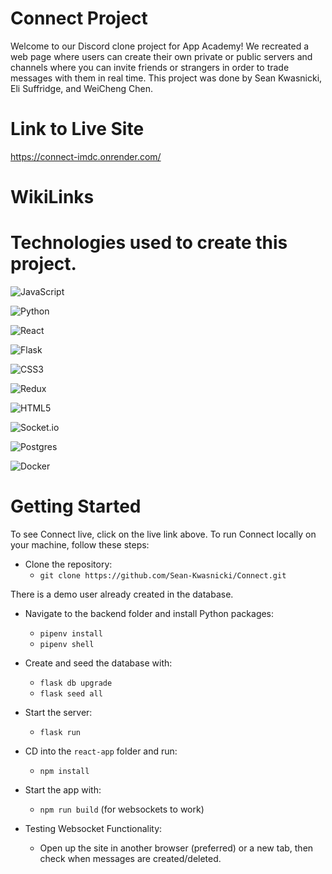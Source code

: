 # Connect Project
Welcome to our Discord clone project for App Academy! We recreated a web page where users can create their own private or public servers and channels where you can invite friends or strangers in order to trade messages with them in real time. This project was done by Sean Kwasnicki, Eli Suffridge, and WeiCheng Chen.

# Link to Live Site
https://connect-imdc.onrender.com/

# WikiLinks

# Technologies used to create this project. 
![JavaScript](https://img.shields.io/badge/javascript-%23323330.svg?style=for-the-badge&logo=javascript&logoColor=%23F7DF1E)

![Python](https://img.shields.io/badge/python-3670A0?style=for-the-badge&logo=python&logoColor=ffdd54)

![React](https://img.shields.io/badge/react-%2320232a.svg?style=for-the-badge&logo=react&logoColor=%2361DAFB)

![Flask](https://img.shields.io/badge/flask-%23000.svg?style=for-the-badge&logo=flask&logoColor=white)

![CSS3](https://img.shields.io/badge/css3-%231572B6.svg?style=for-the-badge&logo=css3&logoColor=white)

![Redux](https://img.shields.io/badge/redux-%23593d88.svg?style=for-the-badge&logo=redux&logoColor=white)

![HTML5](https://img.shields.io/badge/html5-%23E34F26.svg?style=for-the-badge&logo=html5&logoColor=white)

![Socket.io](https://img.shields.io/badge/Socket.io-black?style=for-the-badge&logo=socket.io&badgeColor=010101)

![Postgres](https://img.shields.io/badge/postgres-%23316192.svg?style=for-the-badge&logo=postgresql&logoColor=white)

![Docker](https://img.shields.io/badge/docker-%230db7ed.svg?style=for-the-badge&logo=docker&logoColor=white)



# Getting Started

To see Connect live, click on the live link above. To run Connect locally on your machine, follow these steps:

* Clone the repository:
  * `git clone https://github.com/Sean-Kwasnicki/Connect.git`

There is a demo user already created in the database.

* Navigate to the backend folder and install Python packages:
  * `pipenv install`
  * `pipenv shell`

* Create and seed the database with:
  * `flask db upgrade`
  * `flask seed all`

* Start the server:
  * `flask run`

* CD into the `react-app` folder and run:
  * `npm install`

* Start the app with:
  * `npm run build` (for websockets to work)

* Testing Websocket Functionality:
  * Open up the site in another browser (preferred) or a new tab, then check when messages are created/deleted.

